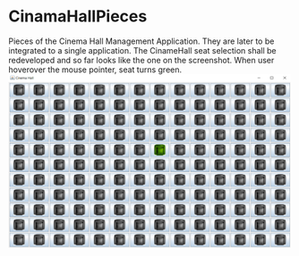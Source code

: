 # CinamaHallPieces
Pieces of the Cinema Hall Management Application. They are later to be integrated to a single application.
The CinameHall seat selection shall be redeveloped and so far looks like the one on the screenshot. When user hoverover the mouse
pointer, seat turns green.
![screenshot](screenshot.png)
